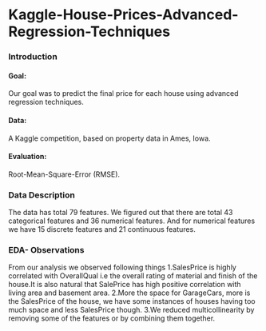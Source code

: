 # Kaggle-House-Prices-Advanced-Regression-Techniques

### Introduction
#### Goal:
Our goal was to predict the final price for each house using advanced regression techniques.
#### Data:
A Kaggle competition, based on property data in Ames, Iowa.
#### Evaluation:
Root-Mean-Square-Error (RMSE).

### Data Description
The data has total 79 features. We figured out that there are total 43 categorical features and 36 numerical features. And for numerical features we have 15 discrete features and 21 continuous features.


### EDA- Observations 
From our analysis we observed following things
1.SalesPrice is highly correlated with OverallQual i.e the overall rating of material and finish of the house.It is also natural that SalePrice has high positive correlation with living area and basement area.
2.More the space for GarageCars, more is the SalesPrice of the house, we have some instances of houses having too much space and less SalesPrice though.
3.We reduced multicollinearity by removing some of the features or by combining them together.


